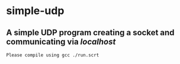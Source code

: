 # simple-udp
## A simple UDP program creating a socket and communicating via *localhost*

```Please compile using gcc ./run.scrt```
